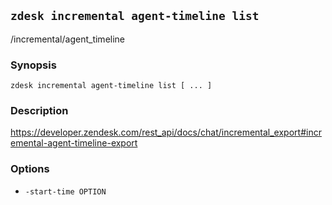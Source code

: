 ## `zdesk incremental agent-timeline list`

/incremental/agent_timeline

### Synopsis

    zdesk incremental agent-timeline list [ ... ]

### Description

https://developer.zendesk.com/rest_api/docs/chat/incremental_export#incremental-agent-timeline-export

### Options

* `-start-time OPTION`

